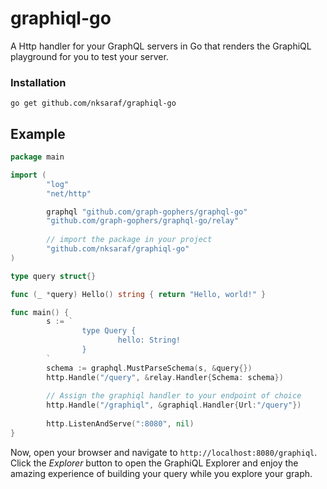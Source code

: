 # graphiql-go

A Http handler for your GraphQL servers in Go that renders the GraphiQL playground for you to test your server.

### Installation
```
go get github.com/nksaraf/graphiql-go
```

## Example
```go
package main

import (
        "log"
        "net/http"

        graphql "github.com/graph-gophers/graphql-go"
        "github.com/graph-gophers/graphql-go/relay"
        
        // import the package in your project
        "github.com/nksaraf/graphiql-go"
)

type query struct{}

func (_ *query) Hello() string { return "Hello, world!" }

func main() {
        s := `
                type Query {
                        hello: String!
                }
        `
        schema := graphql.MustParseSchema(s, &query{})
        http.Handle("/query", &relay.Handler{Schema: schema})
        
        // Assign the graphiql handler to your endpoint of choice
        http.Handle("/graphiql", &graphiql.Handler{Url:"/query"})
        
        http.ListenAndServe(":8080", nil)
}
```

Now, open your browser and navigate to `http://localhost:8080/graphiql`. 
Click the *Explorer* button to open the GraphiQL Explorer and enjoy the amazing experience of building your query while you explore your graph.
